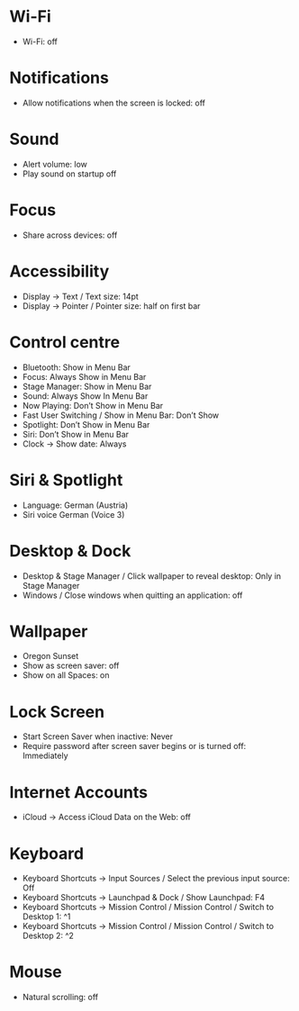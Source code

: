# Wi-Fi

- Wi-Fi: off

# Notifications

- Allow notifications when the screen is locked: off

# Sound

- Alert volume: low
- Play sound on startup off

# Focus

- Share across devices: off

# Accessibility

- Display -> Text / Text size: 14pt
- Display -> Pointer / Pointer size: half on first bar

# Control centre

- Bluetooth: Show in Menu Bar
- Focus: Always Show in Menu Bar
- Stage Manager: Show in Menu Bar
- Sound: Always Show In Menu Bar
- Now Playing: Don’t Show in Menu Bar
- Fast User Switching / Show in Menu Bar: Don’t Show
- Spotlight: Don’t Show in Menu Bar
- Siri: Don’t Show in Menu Bar
- Clock -> Show date: Always

# Siri & Spotlight

- Language: German (Austria)
- Siri voice German (Voice 3)

# Desktop & Dock

- Desktop & Stage Manager / Click wallpaper to reveal desktop: Only in Stage Manager
- Windows / Close windows when quitting an application: off

# Wallpaper

- Oregon Sunset
- Show as screen saver: off
- Show on all Spaces: on

# Lock Screen

- Start Screen Saver when inactive: Never
- Require password after screen saver begins or is turned off: Immediately

# Internet Accounts

- iCloud -> Access iCloud Data on the Web: off

# Keyboard

- Keyboard Shortcuts -> Input Sources / Select the previous input source: Off
- Keyboard Shortcuts -> Launchpad & Dock / Show Launchpad: F4
- Keyboard Shortcuts -> Mission Control / Mission Control / Switch to Desktop 1: ^1
- Keyboard Shortcuts -> Mission Control / Mission Control / Switch to Desktop 2: ^2

# Mouse

- Natural scrolling: off
